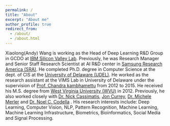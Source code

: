 ```yaml
---
permalink: /
title: "About"
excerpt: "About me"
author_profile: true
redirect_from: 
  - /about/
  - /about.html
---
```

Xiaolong(Andy) Wang is working as the Head of Deep Learning R&D Group in GCDO at [IBM Silicon Valley Lab](https://www.ibm.com/us-en/?ar=1). Previously, he was Research Manager and Senior Staff Research Scientist at AI R&D center in [Samsung Research America (SRA)](https://www.sra.samsung.com). He completed Ph.D. degree in Computer Science at the dept. of CIS at the [University of Delaware (UDEL)](https://www.udel.edu/). He worked as the research assistant at the VIMS Lab in University of Delaware under the supervision of [Prof. Chandra kambhamettu](https://www.eecis.udel.edu/~chandra) from 2012 to 2015. He received his M.S. degree from [West Virginia University (WVU)](https://www.wvu.edu/) in 2012. Previously, he also worked closely with [Dr. Nick Cassimatis](https://www.linkedin.com/in/nickcassimatis/), [Jon Currey](https://www.linkedin.com/in/joncurrey/), [Dr. Michele Merler](https://researcher.watson.ibm.com/researcher/view.php?person=us-mimerler) and [Dr. Noel C. Codella](https://www.linkedin.com/in/noel-c-f-codella-ph-d-1b1b1723/) . His research interests include: Deep Learning, Computer Vision, NLP, Pattern Recognition, Machine Learning, Machine Learning Infrastructure, Biometrics, Bioinformatics, Social Media and Signal Processing. 





